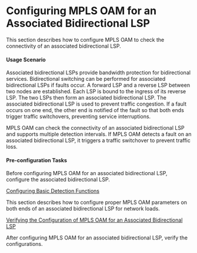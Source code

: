 Configuring MPLS OAM for an Associated Bidirectional LSP
========================================================

This section describes how to configure MPLS OAM to check the connectivity of an associated bidirectional LSP.

#### Usage Scenario

Associated bidirectional LSPs provide bandwidth protection for bidirectional services. Bidirectional switching can be performed for associated bidirectional LSPs if faults occur. A forward LSP and a reverse LSP between two nodes are established. Each LSP is bound to the ingress of its reverse LSP. The two LSPs then form an associated bidirectional LSP. The associated bidirectional LSP is used to prevent traffic congestion. If a fault occurs on one end, the other end is notified of the fault so that both ends trigger traffic switchovers, preventing service interruptions.

MPLS OAM can check the connectivity of an associated bidirectional LSP and supports multiple detection intervals. If MPLS OAM detects a fault on an associated bidirectional LSP, it triggers a traffic switchover to prevent traffic loss.


#### Pre-configuration Tasks

Before configuring MPLS OAM for an associated bidirectional LSP, configure the associated bidirectional LSP.


[Configuring Basic Detection Functions](../../../../software/nev8r10_vrpv8r16/user/vrp/dc_vrp_mplsoam_cfg_0005.html)

This section describes how to configure proper MPLS OAM parameters on both ends of an associated bidirectional LSP for network loads.

[Verifying the Configuration of MPLS OAM for an Associated Bidirectional LSP](../../../../software/nev8r10_vrpv8r16/user/vrp/dc_vrp_mplsoam_cfg_0007.html)

After configuring MPLS OAM for an associated bidirectional LSP, verify the configurations.